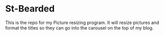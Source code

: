 St-Bearded
==========
This is the repo for my Picture resizing program. It will resize pictures and format the titles so they can go into the carousel on the top of my blog.
